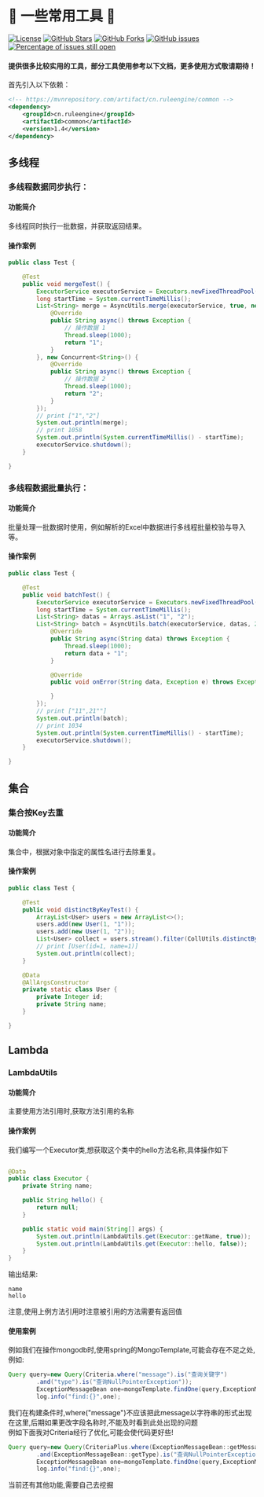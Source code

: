 # 📌 一些常用工具 📌

[![License](https://img.shields.io/badge/license-Apache%202-4EB1BA.svg)](https://www.apache.org/licenses/LICENSE-2.0.html)
[![GitHub Stars](https://img.shields.io/github/stars/dingqianwen/common)](https://github.com/dingqianwen/common/stargazers)
[![GitHub Forks](https://img.shields.io/github/forks/dingqianwen/common)](https://github.com/dingqianwen/common/fork)
[![GitHub issues](https://img.shields.io/github/issues/dingqianwen/common.svg)](https://github.com/dingqianwen/common/issues)
[![Percentage of issues still open](http://isitmaintained.com/badge/open/dingqianwen/common.svg)](https://github.com/dingqianwen/common/issues "Percentage of issues still open")

#### 提供很多比较实用的工具，部分工具使用参考以下文档，更多使用方式敬请期待！

首先引入以下依赖：

```xml
<!-- https://mvnrepository.com/artifact/cn.ruleengine/common -->
<dependency>
    <groupId>cn.ruleengine</groupId>
    <artifactId>common</artifactId>
    <version>1.4</version>
</dependency>
```

## 多线程

### 多线程数据同步执行：

#### 功能简介

多线程同时执行一批数据，并获取返回结果。

#### 操作案例

```java
public class Test {

    @Test
    public void mergeTest() {
        ExecutorService executorService = Executors.newFixedThreadPool(10);
        long startTime = System.currentTimeMillis();
        List<String> merge = AsyncUtils.merge(executorService, true, new Concurrent<String>() {
            @Override
            public String async() throws Exception {
                // 操作数据 1
                Thread.sleep(1000);
                return "1";
            }
        }, new Concurrent<String>() {
            @Override
            public String async() throws Exception {
                // 操作数据 2
                Thread.sleep(1000);
                return "2";
            }
        });
        // print ["1","2"]
        System.out.println(merge);
        // print 1058
        System.out.println(System.currentTimeMillis() - startTime);
        executorService.shutdown();
    }

}
```

### 多线程数据批量执行：

#### 功能简介

批量处理一批数据时使用，例如解析的Excel中数据进行多线程批量校验与导入等。

#### 操作案例

```java
public class Test {

    @Test
    public void batchTest() {
        ExecutorService executorService = Executors.newFixedThreadPool(10);
        long startTime = System.currentTimeMillis();
        List<String> datas = Arrays.asList("1", "2");
        List<String> batch = AsyncUtils.batch(executorService, datas, 2, new BatchExecutor<String, String>() {
            @Override
            public String async(String data) throws Exception {
                Thread.sleep(1000);
                return data + "1";
            }

            @Override
            public void onError(String data, Exception e) throws Exception {

            }
        });
        // print ["11",21""]
        System.out.println(batch);
        // print 1034
        System.out.println(System.currentTimeMillis() - startTime);
        executorService.shutdown();
    }

}
```

## 集合

### 集合按Key去重

#### 功能简介

集合中，根据对象中指定的属性名进行去除重复。

#### 操作案例

```java
public class Test {

    @Test
    public void distinctByKeyTest() {
        ArrayList<User> users = new ArrayList<>();
        users.add(new User(1, "1"));
        users.add(new User(1, "2"));
        List<User> collect = users.stream().filter(CollUtils.distinctByKey(User::getId)).collect(Collectors.toList());
        // print [User(id=1, name=1)]
        System.out.println(collect);
    }

    @Data
    @AllArgsConstructor
    private static class User {
        private Integer id;
        private String name;
    }

}
```

## Lambda

### LambdaUtils

#### 功能简介

主要使用方法引用时,获取方法引用的名称

#### 操作案例

我们编写一个Executor类,想获取这个类中的hello方法名称,具体操作如下

```java

@Data
public class Executor {
    private String name;

    public String hello() {
        return null;
    }

    public static void main(String[] args) {
        System.out.println(LambdaUtils.get(Executor::getName, true));
        System.out.println(LambdaUtils.get(Executor::hello, false));
    }
}
```

输出结果:

```
name
hello
```

注意,使用上例方法引用时注意被引用的方法需要有返回值

#### 使用案例

例如我们在操作mongodb时,使用spring的MongoTemplate,可能会存在不足之处,例如:

```java
Query query=new Query(Criteria.where("message").is("查询关键字")
        .and("type").is("查询NullPointerException"));
        ExceptionMessageBean one=mongoTemplate.findOne(query,ExceptionMessageBean.class);
        log.info("find:{}",one);
```

我们在构建条件时,where("message")不应该把此message以字符串的形式出现在这里,后期如果更改字段名称时,不能及时看到此处出现的问题  
例如下面我对Criteria经行了优化,可能会使代码更好些!

```java
Query query=new Query(CriteriaPlus.where(ExceptionMessageBean::getMessage).is("查询关键字")
        .and(ExceptionMessageBean::getType).is("查询NullPointerException"));
        ExceptionMessageBean one=mongoTemplate.findOne(query,ExceptionMessageBean.class);
        log.info("find:{}",one);
```

当前还有其他功能,需要自己去挖掘

